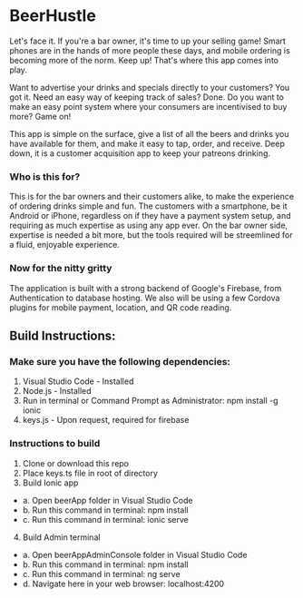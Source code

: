 # BeerHustle #
Let's face it.  If you're a bar owner, it's time to up your selling game!  Smart phones are in the hands of more people these days, and mobile ordering is becoming more of the norm.  Keep up!  That's where this app comes into play.

Want to advertise your drinks and specials directly to your customers?  You got it.  Need an easy way of keeping track of sales?  Done.  Do you want to make an easy point system where your consumers are incentivised to buy more?  Game on!

This app is simple on the surface, give a list of all the beers and drinks you have available for them, and make it easy to tap, order, and receive.  Deep down, it is a customer acquisition app to keep your patreons drinking.

### Who is this for? ###
This is for the bar owners and their customers alike, to make the experience of ordering drinks simple and fun.  The customers with a smartphone, be it Android or iPhone, regardless on if they have a payment system setup, and requiring as much expertise as using any app ever.  On the bar owner side, expertise is needed a bit more, but the tools required will be streemlined for a fluid, enjoyable experience.

### Now for the nitty gritty ###
The application is built with a strong backend of Google's Firebase, from Authentication to database hosting.  We also will be using a few Cordova plugins for mobile payment, location, and QR code reading.

## Build Instructions: ##
### Make sure you have the following dependencies: ###
1. Visual Studio Code - Installed
2. Node.js - Installed
3. Run in terminal or Command Prompt as Administrator: npm install -g ionic
4. keys.js - Upon request, required for firebase

### Instructions to build ###
1. Clone or download this repo
2. Place keys.ts file in root of directory
3.  Build Ionic app 
 * a. Open beerApp folder in Visual Studio Code
 * b. Run this command in terminal: npm install
 * c. Run this command in terminal: ionic serve
4.  Build Admin terminal 
 * a. Open beerAppAdminConsole folder in Visual Studio Code
 * b. Run this command in terminal: npm install
 * c. Run this command in terminal: ng serve
 * d. Navigate here in your web browser: localhost:4200


